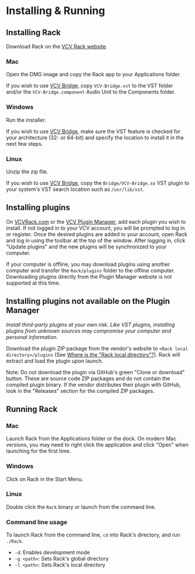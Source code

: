 # Installing & Running

## Installing Rack

Download Rack on the [VCV Rack website](https://vcvrack.com/).

### Mac

Open the DMG image and copy the Rack app to your Applications folder.

If you wish to use [VCV Bridge](Bridge.md), copy `VCV-Bridge.vst` to the VST folder and/or the `VCV-Bridge.component` Audio Unit to the Components folder.

### Windows

Run the installer.

If you wish to use [VCV Bridge](Bridge.md), make sure the VST feature is checked for your architecture (32- or 64-bit) and specify the location to install it in the next few steps.

### Linux

Unzip the zip file.

If you wish to use [VCV Bridge](Bridge.md), copy the `Bridge/VCV-Bridge.so` VST plugin to your system's VST search location such as `/usr/lib/vst`.

## Installing plugins

On [VCVRack.com](https://vcvrack.com/) or the [VCV Plugin Manager](https://vcvrack.com/plugins.html), add each plugin you wish to install.
If not logged in to your VCV account, you will be prompted to log in or register.
Once the desired plugins are added to your account, open Rack and log in using the toolbar at the top of the window.
After logging in, click "Update plugins" and the new plugins will be synchronized to your computer.

If your computer is offline, you may download plugins using another computer and transfer the `Rack/plugins` folder to the offline computer.
Downloading plugins directly from the Plugin Manager website is not supported at this time.

## Installing plugins not available on the Plugin Manager

*Install third-party plugins at your own risk. Like VST plugins, installing plugins from unknown sources may compromise your computer and personal information.*

Download the plugin ZIP package from the vendor's website to `<Rack local directory>/plugins` (See [Where is the "Rack local directory"?](FAQ.html#where-is-the-rack-local-directory)). Rack will extract and load the plugin upon launch.

Note: Do not download the plugin via GitHub's green "Clone or download" button. These are source code ZIP packages and do not contain the compiled plugin binary. If the vendor distributes their plugin with GitHub, look in the "Releases" section for the compiled ZIP packages.


## Running Rack

### Mac

Launch Rack from the Applications folder or the dock.
On modern Mac versions, you may need to right click the application and click "Open" when launching for the first time.

### Windows

Click on Rack in the Start Menu.

### Linux

Double click the `Rack` binary or launch from the command line.

### Command line usage

To launch Rack from the command line, `cd` into Rack's directory, and run `./Rack`.

- `-d`: Enables development mode
- `-g <path>`: Sets Rack's global directory
- `-l <path>`: Sets Rack's local directory
